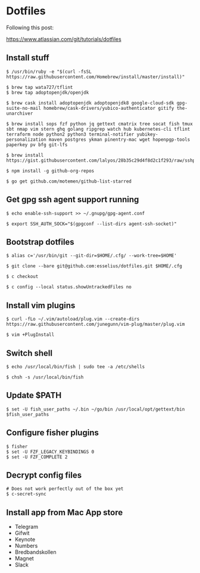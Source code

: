 # Dotfiles

Following this post:

https://www.atlassian.com/git/tutorials/dotfiles

## Install stuff

```
$ /usr/bin/ruby -e "$(curl -fsSL https://raw.githubusercontent.com/Homebrew/install/master/install)"

$ brew tap wata727/tflint
$ brew tap adoptopenjdk/openjdk

$ brew cask install adoptopenjdk adoptopenjdk8 google-cloud-sdk gpg-suite-no-mail homebrew/cask-drivers/yubico-authenticator gitify the-unarchiver

$ brew install sops fzf python jq gettext cmatrix tree socat fish tmux sbt nmap vim stern ghq golang ripgrep watch hub kubernetes-cli tflint terraform node python2 python3 terminal-notifier yubikey-personalization maven postgres ykman pinentry-mac wget hopenpgp-tools paperkey pv bfg git-lfs

$ brew install https://gist.githubusercontent.com/lalyos/28b35c29d4f8d2c1f293/raw/sshpass.rb

$ npm install -g github-org-repos

$ go get github.com/motemen/github-list-starred
```
## Get gpg ssh agent support running

```
$ echo enable-ssh-support >> ~/.gnupg/gpg-agent.conf

$ export SSH_AUTH_SOCK="$(gpgconf --list-dirs agent-ssh-socket)"

```

## Bootstrap dotfiles

```
$ alias c='/usr/bin/git --git-dir=$HOME/.cfg/ --work-tree=$HOME'

$ git clone --bare git@github.com:esselius/dotfiles.git $HOME/.cfg

$ c checkout

$ c config --local status.showUntrackedFiles no
```

## Install vim plugins

```
$ curl -fLo ~/.vim/autoload/plug.vim --create-dirs https://raw.githubusercontent.com/junegunn/vim-plug/master/plug.vim

$ vim +PlugInstall
```

## Switch shell

```
$ echo /usr/local/bin/fish | sudo tee -a /etc/shells

$ chsh -s /usr/local/bin/fish
```

## Update $PATH

```
$ set -U fish_user_paths ~/.bin ~/go/bin /usr/local/opt/gettext/bin $fish_user_paths
```

## Configure fisher plugins

```
$ fisher
$ set -U FZF_LEGACY_KEYBINDINGS 0
$ set -U FZF_COMPLETE 2
```

## Decrypt config files

```
# Does not work perfectly out of the box yet
$ c-secret-sync
```

## Install app from Mac App store

- Telegram
- Gifwit
- Keynote
- Numbers
- Bredbandskollen
- Magnet
- Slack
